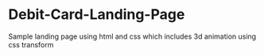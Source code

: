 # Debit-Card-Landing-Page
Sample landing page using html and css which includes 3d animation using css transform
